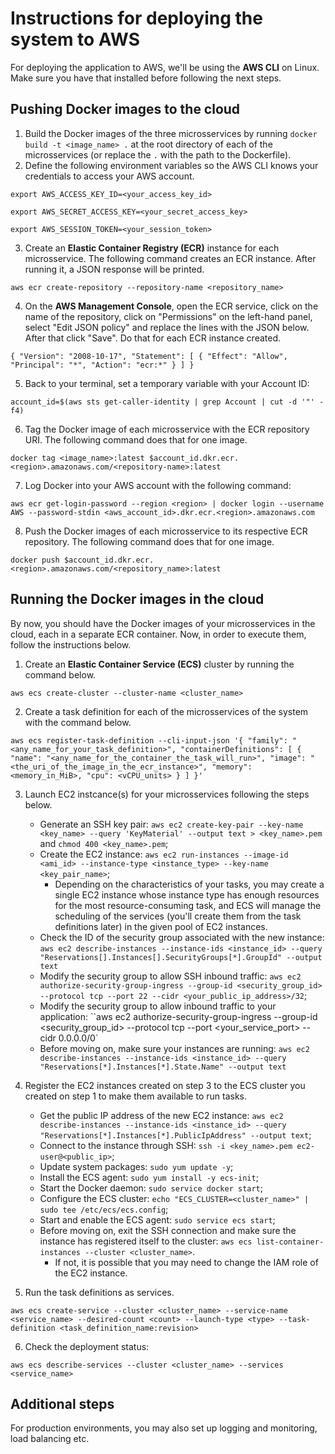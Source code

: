 # Instructions for deploying the system to AWS

For deploying the application to AWS, we'll be using the **AWS CLI** on Linux. Make sure you have that installed before following the next steps.

## Pushing Docker images to the cloud

1. Build the Docker images of the three microsservices by running `docker build -t <image_name> .` at the root directory of each of the microsservices (or replace the `.` with the path to the Dockerfile).
2. Define the following environment variables so the AWS CLI knows your credentials to access your AWS account.

`export AWS_ACCESS_KEY_ID=<your_access_key_id>`

`export AWS_SECRET_ACCESS_KEY=<your_secret_access_key>`

`export AWS_SESSION_TOKEN=<your_session_token>`

3. Create an **Elastic Container Registry (ECR)** instance for each microsservice. The following command creates an ECR instance. After running it, a JSON response will be printed.

`aws ecr create-repository --repository-name <repository_name>`

4. On the **AWS Management Console**, open the ECR service, click on the name of the repository, click on "Permissions" on the left-hand panel, select "Edit JSON policy" and replace the lines with the JSON below. After that click "Save". Do that for each ECR instance created.

`{
  "Version": "2008-10-17",
  "Statement": [
    {
      "Effect": "Allow",
      "Principal": "*",
      "Action": "ecr:*"
    }
  ]
}`

5. Back to your terminal, set a temporary variable with your Account ID:

`account_id=$(aws sts get-caller-identity | grep Account | cut -d '"' -f4)`

6. Tag the Docker image of each microsservice with the ECR repository URI. The following command does that for one image.

`docker tag <image_name>:latest $account_id.dkr.ecr.<region>.amazonaws.com/<repository-name>:latest`

7. Log Docker into your AWS account with the following command:

`aws ecr get-login-password --region <region> | docker login --username AWS --password-stdin <aws_account_id>.dkr.ecr.<region>.amazonaws.com`

8. Push the Docker images of each microsservice to its respective ECR repository. The following command does that for one image.

`docker push $account_id.dkr.ecr.<region>.amazonaws.com/<repository_name>:latest`

## Running the Docker images in the cloud

By now, you should have the Docker images of your microsservices in the cloud, each in a separate ECR container. Now, in order to execute them, follow the instructions below.

1. Create an **Elastic Container Service (ECS)** cluster by running the command below.

`aws ecs create-cluster --cluster-name <cluster_name>`

2. Create a task definition for each of the microsservices of the system with the command below.

`aws ecs register-task-definition --cli-input-json '{
  "family": "<any_name_for_your_task_definition>",
  "containerDefinitions": [
    {
      "name": "<any_name_for_the_container_the_task_will_run>",
      "image": "<the_uri_of_the_image_in_the_ecr_instance>",
      "memory": <memory_in_MiB>,
      "cpu": <vCPU_units>
    }
  ]
}'`

3. Launch EC2 instcance(s) for your microsservices following the steps below.
    - Generate an SSH key pair: `aws ec2 create-key-pair --key-name <key_name> --query 'KeyMaterial' --output text > <key_name>.pem` and `chmod 400 <key_name>.pem`;
    - Create the EC2 instance: `aws ec2 run-instances --image-id <ami_id> --instance-type <instance_type> --key-name <key_pair_name>`;
        - Depending on the characteristics of your tasks, you may create a single EC2 instance whose instance type has enough resources for the most resource-consuming task, and ECS will manage the scheduling of the services (you'll create them from the task definitions later) in the given pool of EC2 instances.
    - Check the ID of the security group associated with the new instance: `aws ec2 describe-instances --instance-ids <instance_id> --query "Reservations[].Instances[].SecurityGroups[*].GroupId" --output text`
    - Modify the security group to allow SSH inbound traffic: `aws ec2 authorize-security-group-ingress --group-id <security_group_id> --protocol tcp --port 22 --cidr <your_public_ip_address>/32`;
    - Modify the security group to allow inbound traffic to your application: ``aws ec2 authorize-security-group-ingress --group-id <security_group_id> --protocol tcp --port <your_service_port> --cidr 0.0.0.0/0`
    - Before moving on, make sure your instances are running: `aws ec2 describe-instances --instance-ids <instance_id> --query "Reservations[*].Instances[*].State.Name" --output text`

4. Register the EC2 instances created on step 3 to the ECS cluster you created on step 1 to make them available to run tasks.
    - Get the public IP address of the new EC2 instance: `aws ec2 describe-instances --instance-ids <instance_id> --query "Reservations[*].Instances[*].PublicIpAddress" --output text`;
    - Connect to the instance through SSH: `ssh -i <key_name>.pem ec2-user@<public_ip>`;
    - Update system packages: `sudo yum update -y`;
    - Install the ECS agent: `sudo yum install -y ecs-init`;
    - Start the Docker daemon: `sudo service docker start`;
    - Configure the ECS cluster: `echo "ECS_CLUSTER=<cluster_name>" | sudo tee /etc/ecs/ecs.config`;
    - Start and enable the ECS agent: `sudo service ecs start`;
    - Before moving on, exit the SSH connection and make sure the instance has registered itself to the cluster: `aws ecs list-container-instances --cluster <cluster_name>`.
        - If not, it is possible that you may need to change the IAM role of the EC2 instance.

5. Run the task definitions as services.

`aws ecs create-service --cluster <cluster_name> --service-name <service_name> --desired-count <count> --launch-type <type> --task-definition <task_definition_name:revision>`

6. Check the deployment status: 

`aws ecs describe-services --cluster <cluster_name> --services <service_name>`

## Additional steps

For production environments, you may also set up logging and monitoring, load balancing etc.